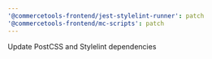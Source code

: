 ```yaml
---
'@commercetools-frontend/jest-stylelint-runner': patch
'@commercetools-frontend/mc-scripts': patch
---
```


Update PostCSS and Stylelint dependencies
